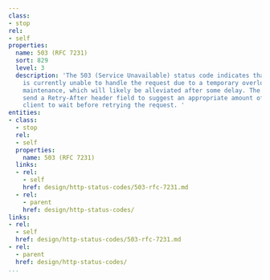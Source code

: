 ```yaml
---
class:
- stop
rel:
- self
properties:
  name: 503 (RFC 7231)
  sort: 829
  level: 3
  description: 'The 503 (Service Unavailable) status code indicates that the server
    is currently unable to handle the request due to a temporary overload or scheduled
    maintenance, which will likely be alleviated after some delay. The server MAY
    send a Retry-After header field to suggest an appropriate amount of time for the
    client to wait before retrying the request. '
entities:
- class:
  - stop
  rel:
  - self
  properties:
    name: 503 (RFC 7231)
  links:
  - rel:
    - self
    href: design/http-status-codes/503-rfc-7231.md
  - rel:
    - parent
    href: design/http-status-codes/
links:
- rel:
  - self
  href: design/http-status-codes/503-rfc-7231.md
- rel:
  - parent
  href: design/http-status-codes/
...
```

